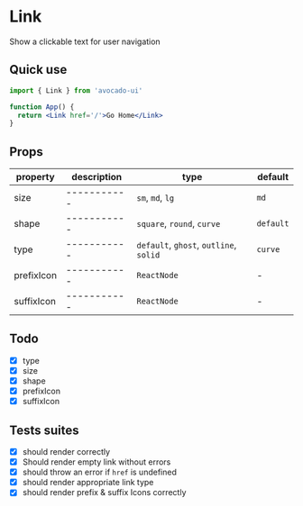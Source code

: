 # Link

Show a clickable text for user navigation

## Quick use

```jsx
import { Link } from 'avocado-ui'

function App() {
  return <Link href='/'>Go Home</Link>
}
```

## Props

| property   | description | type                                   | default   |
| ---------- | ----------- | -------------------------------------- | --------- |
| size       | ----------- | `sm`, `md`, `lg`                       | `md`      |
| shape      | ----------- | `square`, `round`, `curve`             | `default` |
| type       | ----------- | `default`, `ghost`, `outline`, `solid` | `curve`   |
| prefixIcon | ----------- | `ReactNode`                            | -         |
| suffixIcon | ----------- | `ReactNode`                            | -         |

## Todo

- [x] type
- [x] size
- [x] shape
- [x] prefixIcon
- [x] suffixIcon

## Tests suites

- [x] should render correctly
- [x] Should render empty link without errors
- [x] should throw an error if `href` is undefined
- [x] should render appropriate link type
- [x] should render prefix & suffix Icons correctly
